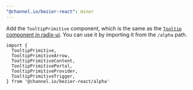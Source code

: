 ```yaml
---
"@channel.io/bezier-react": minor
---
```


Add the `TooltipPrimitive` component, which is the same as the [`Tooltip` component in radix-ui](https://www.radix-ui.com/primitives/docs/components/tooltip). You can use it by importing it from the `/alpha` path.

```tsx
import {
  TooltipPrimitive,
  TooltipPrimitiveArrow,
  TooltipPrimitiveContent,
  TooltipPrimitivePortal,
  TooltipPrimitiveProvider,
  TooltipPrimitiveTrigger,
} from '@channel.io/bezier-react/alpha'
```
